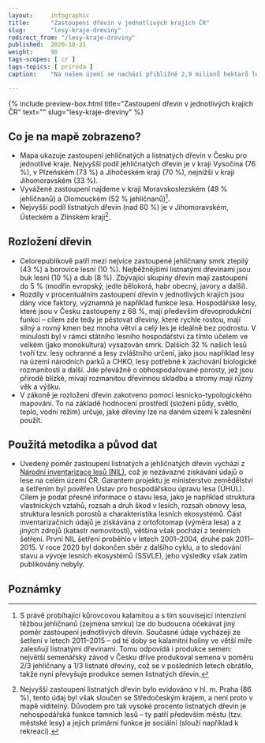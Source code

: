 ```yaml
---
layout:     infographic
title:      "Zastoupení dřevin v jednotlivých krajích ČR"
slug:       "lesy-kraje-dreviny"
redirect_from: "/lesy-kraje-dreviny"
published:  2020-10-21
weight:     90
tags-scopes: [ cr ]
tags-topics: [ priroda ]
caption:    "Na našem území se nachází přibližně 2,9 milionů hektarů lesa. Z toho 58 % tvoří jehličnaté dřeviny a 42 % dřeviny listnaté. Zastoupení dřevin v jednotlivých krajích se ovšem značně liší. Z krajů (mimo Prahu) má nejvyšší podíl jehličnatých dřevin kraj Vysočina (76 %) a nejvyšší procento listnatých dřevin je v Jihomoravském kraji (67 %)."

---
```


{% include preview-box.html
    title="Zastoupení dřevin v jednotlivých krajích ČR"
    text=""
    slug="lesy-kraje-dreviny"
%}

## Co je na mapě zobrazeno?
- Mapa ukazuje zastoupení jehličnatých a listnatých dřevin v Česku pro jednotlivé kraje. Nejvyšší podíl jehličnatých dřevin je v kraji Vysočina (76 %), v Plzeňském (73 %) a Jihočeském kraji (70 %), nejnižší v kraji Jihomoravském (33 %).
- Vyvážené zastoupení najdeme v kraji Moravskoslezském (49 % jehličnanů) a Olomouckém (52 % jehličnanů)[^1].
- Nejvyšší podíl listnatých dřevin (nad 60 %) je v Jihomoravském, Ústeckém a Zlínském kraji[^2].


## Rozložení dřevin
- Celorepublikově patří mezi nejvíce zastoupené jehličnany smrk ztepilý (43 %) a borovice lesní (10 %). Nejběžnějšími listnatými dřevinami jsou buk lesní (10 %) a dub (8 %). Zbývající skupiny dřevin mají zastoupení do 5 % (modřín evropský, jedle bělokorá, habr obecný, javory a další).
- Rozdíly v procentuálním zastoupení dřevin v jednotlivých krajích jsou dány více faktory, významná je například funkce lesa. Hospodářské lesy, které jsou v Česku zastoupeny z 68 %, mají především dřevoprodukční funkci – cílem zde tedy je pěstovat dřeviny, které rychle rostou, mají silný a rovný kmen bez mnoha větví a celý les je ideálně bez podrostu. V minulosti byl v rámci státního lesního hospodářství za tímto účelem ve velkém (jako monokultura) vysazován smrk. Dalších 32 % našich lesů tvoří tzv. lesy ochranné a lesy zvláštního určení, jako jsou například lesy na území národních parků a CHKO, lesy potřebné k zachování biologické rozmanitosti a další. Jde převážně o obhospodařované porosty, jež jsou přírodě blízké, mívají rozmanitou dřevinnou skladbu a stromy mají různý věk a výšku. 
- V zákoně je rozložení dřevin zakotveno pomocí lesnicko-typologického mapování. To na základě hodnocení prostředí (složení půdy, světlo, teplo, vodní režim) určuje, jaké dřeviny lze na daném území k zalesnění použít. 

## Použitá metodika a původ dat
- Uvedený poměr zastoupení listnatých a jehličnatých dřevin vychází z [Národní inventarizace lesů (NIL)](http://www.uhul.cz/kdo-jsme/aktuality/938-publikace-narodni-inventarizace-lesu-v-ceske-republice-vysledky-druheho-cyklu-2011-2015), což je nezávazné získávání údajů o lese na celém území ČR. Garantem projektu je ministerstvo zemědělství a šetřením byl pověřen Ústav pro hospodářskou úpravu lesa (ÚHÚL). Cílem je podat přesné informace o stavu lesa, jako je například struktura vlastnických vztahů, rozsah a druh škod v lesích, rozsah obnovy lesa, struktura lesních porostů a charakteristika lesních ekosystémů. Část inventarizačních údajů je získávána z ortofotomap (výměra lesa) a z jiných zdrojů (katastr nemovitostí), většina však pochází z terénních šetření. První NIL šetření proběhlo v letech 2001–2004, druhé pak 2011–2015. V roce 2020 byl dokončen sběr z dalšího cyklu, a to sledování stavu a vývoje lesních ekosystémů (SSVLE), jeho výsledky však zatím publikovány nebyly.


## Poznámky
[^1]: S právě probíhající kůrovcovou kalamitou a s tím související intenzivní těžbou jehličnanů (zejména smrku) lze do budoucna očekávat jiný poměr zastoupení jednotlivých dřevin. Současné údaje vycházejí ze šetření v letech 2011–2015 – od té doby se kalamitní holiny ve větší míře zalesňují listnatými dřevinami. Tomu odpovídá i produkce semen: největší semenářský závod v Česku dříve produkoval semena v poměru 2/3 jehličnany a 1/3 listnaté dřeviny, což se v posledních letech obrátilo, takže nyní převyšuje produkce semen listnatých dřevin. 
[^2]: Nejvyšší zastoupení listnatých dřevin bylo evidováno v hl. m. Praha (86 %), tento údaj byl však sloučen se Středočeským krajem, a není proto v mapě viditelný. Důvodem pro tak vysoké procento listnatých dřevin je nehospodářská funkce tamních lesů – ty patří především městu (tzv. městské lesy) a jejich primární funkce je sociální (slouží například k rekreaci).

